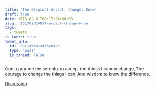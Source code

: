 ```yaml
---
title: 'The Original Accept, Change, Know'
draft: true
date: 2013-02-01T08:17:24+00:00
slug: '201302010817-accept-change-know'
tags:
  - tweets
is_tweet: true
tweet_info:
  id: '297136532358320128'
  type: 'post'
  is_thread: False
---
```




God, grant me the serenity to accept the things I cannot change,
The courage to change the things I can,
And wisdom to know the difference.

[Discussion](https://x.com/sytelus/status/297136532358320128)
